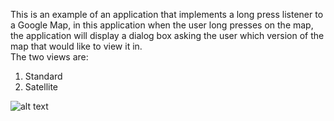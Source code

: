 <p>This is an example of an application that implements a long press listener
to a Google Map, in this application when the user long presses on the
map, the application will display a dialog box asking the
user which version of the map that would like to view it in. <br/>
The two views are:
<ol>	
	<li>Standard</li>
	<li>Satellite</li>
</ol>
</p>

![alt text](https://raw.github.com/Hussain1993/Google-Android-Map-View-onLongPressListener/master/Screenshots/Screen%20Shot%202012-09-22%20at%2014.45.15.png)
